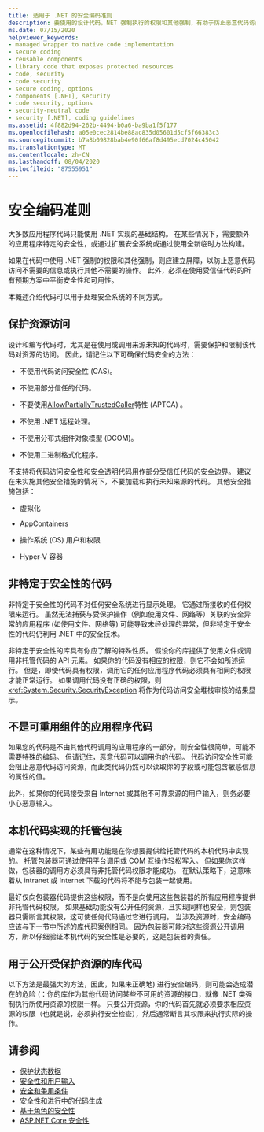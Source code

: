 ```yaml
---
title: 适用于 .NET 的安全编码准则
description: 要使用的设计代码。NET 强制执行的权限和其他强制，有助于防止恶意代码访问数据或执行其他操作。
ms.date: 07/15/2020
helpviewer_keywords:
- managed wrapper to native code implementation
- secure coding
- reusable components
- library code that exposes protected resources
- code, security
- code security
- secure coding, options
- components [.NET], security
- code security, options
- security-neutral code
- security [.NET], coding guidelines
ms.assetid: 4f882d94-262b-4494-b0a6-ba9ba1f5f177
ms.openlocfilehash: a05e0cec2814be88ac835d05601d5cf5f66383c3
ms.sourcegitcommit: b7a8b09828bab4e90f66af8d495ecd7024c45042
ms.translationtype: MT
ms.contentlocale: zh-CN
ms.lasthandoff: 08/04/2020
ms.locfileid: "87555951"
---
```

# <a name="secure-coding-guidelines"></a>安全编码准则

大多数应用程序代码只能使用 .NET 实现的基础结构。 在某些情况下，需要额外的应用程序特定的安全性，或通过扩展安全系统或通过使用全新临时方法构建。

如果在代码中使用 .NET 强制的权限和其他强制，则应建立屏障，以防止恶意代码访问不需要的信息或执行其他不需要的操作。 此外，必须在使用受信任代码的所有预期方案中平衡安全性和可用性。

本概述介绍代码可以用于处理安全系统的不同方式。

## <a name="securing-resource-access"></a>保护资源访问

设计和编写代码时，尤其是在使用或调用来源未知的代码时，需要保护和限制该代码对资源的访问。 因此，请记住以下可确保代码安全的方法：

- 不使用代码访问安全性 (CAS)。

- 不使用部分信任的代码。

- 不要使用[AllowPartiallyTrustedCaller](xref:System.Security.AllowPartiallyTrustedCallersAttribute)特性 (APTCA) 。

- 不使用 .NET 远程处理。

- 不使用分布式组件对象模型 (DCOM)。

- 不使用二进制格式化程序。

不支持将代码访问安全性和安全透明代码用作部分受信任代码的安全边界。 建议在未实施其他安全措施的情况下，不要加载和执行未知来源的代码。 其他安全措施包括：

- 虚拟化

- AppContainers

- 操作系统 (OS) 用户和权限

- Hyper-V 容器

## <a name="security-neutral-code"></a>非特定于安全性的代码

非特定于安全性的代码不对任何安全系统进行显示处理。 它通过所接收的任何权限来运行。 虽然无法捕获与受保护操作（例如使用文件、网络等）关联的安全异常的应用程序 (如使用文件、网络等) 可能导致未经处理的异常，但非特定于安全性的代码仍利用 .NET 中的安全技术。

非特定于安全性的库具有你应了解的特殊性质。 假设你的库提供了使用文件或调用非托管代码的 API 元素。 如果你的代码没有相应的权限，则它不会如所述运行。 但是，即使代码具有权限，调用它的任何应用程序代码必须具有相同的权限才能正常运行。 如果调用代码没有正确的权限，则 <xref:System.Security.SecurityException> 将作为代码访问安全堆栈审核的结果显示。

## <a name="application-code-that-isnt-a-reusable-component"></a>不是可重用组件的应用程序代码

如果您的代码是不由其他代码调用的应用程序的一部分，则安全性很简单，可能不需要特殊的编码。 但请记住，恶意代码可以调用你的代码。 代码访问安全性可能会阻止恶意代码访问资源，而此类代码仍然可以读取你的字段或可能包含敏感信息的属性的值。

此外，如果你的代码接受来自 Internet 或其他不可靠来源的用户输入，则务必要小心恶意输入。

## <a name="managed-wrapper-to-native-code-implementation"></a>本机代码实现的托管包装

通常在这种情况下，某些有用功能是在你想要提供给托管代码的本机代码中实现的。 托管包装器可通过使用平台调用或 COM 互操作轻松写入。 但如果你这样做，包装器的调用方必须具有非托管代码权限才能成功。 在默认策略下，这意味着从 intranet 或 Internet 下载的代码将不能与包装一起使用。

最好仅向包装器代码提供这些权限，而不是向使用这些包装器的所有应用程序提供非托管代码权限。 如果基础功能没有公开任何资源，且实现同样也安全，则包装器只需断言其权限，这可使任何代码通过它进行调用。 当涉及资源时，安全编码应该与下一节中所述的库代码案例相同。 因为包装器可能对这些资源公开调用方，所以仔细验证本机代码的安全性是必要的，这是包装器的责任。

## <a name="library-code-that-exposes-protected-resources"></a>用于公开受保护资源的库代码

以下方法是最强大的方法，因此，如果未正确地) 进行安全编码，则可能会造成潜在的危险 (：你的库作为其他代码访问某些不可用的资源的接口，就像 .NET 类强制执行所使用资源的权限一样。 只要公开资源，你的代码首先就必须要求相应资源的权限（也就是说，必须执行安全检查），然后通常断言其权限来执行实际的操作。

## <a name="see-also"></a>请参阅

- [保护状态数据](securing-state-data.md)
- [安全性和用户输入](security-and-user-input.md)
- [安全和争用条件](security-and-race-conditions.md)
- [安全性和进行中的代码生成](security-and-on-the-fly-code-generation.md)
- [基于角色的安全性](role-based-security.md)
- [ASP.NET Core 安全性](/aspnet/core/security/)
